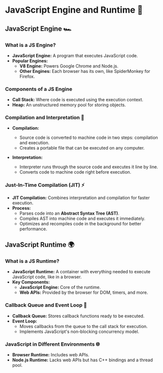 # JavaScript Engine and Runtime 🌟

## JavaScript Engine 🏎️

### What is a JS Engine?

- **JavaScript Engine:** A program that executes JavaScript code.
- **Popular Engines:**
  - **V8 Engine:** Powers Google Chrome and Node.js.
  - **Other Engines:** Each browser has its own, like SpiderMonkey for Firefox.

### Components of a JS Engine

- **Call Stack:** Where code is executed using the execution context.
- **Heap:** An unstructured memory pool for storing objects.

### Compilation and Interpretation 📜

- **Compilation:**

  - Source code is converted to machine code in two steps: compilation and execution.
  - Creates a portable file that can be executed on any computer.

- **Interpretation:**

  - Interpreter runs through the source code and executes it line by line.
  - Converts code to machine code right before execution.

### Just-In-Time Compilation (JIT) ⚡

- **JIT Compilation:** Combines interpretation and compilation for faster execution.
- **Process:**
  - Parses code into an **Abstract Syntax Tree (AST)**.
  - Compiles AST into machine code and executes it immediately.
  - Optimizes and recompiles code in the background for better performance.

## JavaScript Runtime 🌍

### What is a JS Runtime?

- **JavaScript Runtime:** A container with everything needed to execute JavaScript code, like in a browser.
- **Key Components:**
  - **JavaScript Engine:** Core of the runtime.
  - **Web APIs:** Provided by the browser for DOM, timers, and more.

### Callback Queue and Event Loop 🔄

- **Callback Queue:** Stores callback functions ready to be executed.
- **Event Loop:**
  - Moves callbacks from the queue to the call stack for execution.
  - Implements JavaScript's non-blocking concurrency model.

### JavaScript in Different Environments 🌐

- **Browser Runtime:** Includes web APIs.
- **Node.js Runtime:** Lacks web APIs but has C++ bindings and a thread pool.
